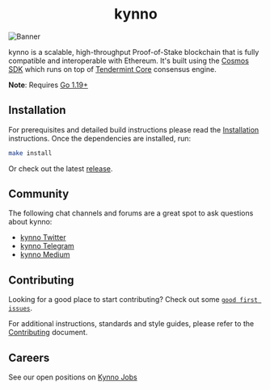 <!--
parent:
  order: false
-->

<div align="center">
  <h1> kynno </h1>
</div>

![Banner](https://uploads-ssl.webflow.com/62432f5b70f7252816baab31/62457f5efa0f221031e55228_Banner-1.jpg)

kynno is a scalable, high-throughput Proof-of-Stake blockchain that is fully compatible and
interoperable with Ethereum. It's built using the [Cosmos SDK](https://github.com/cosmos/cosmos-sdk/) which runs on top of [Tendermint Core](https://github.com/tendermint/tendermint) consensus engine.

**Note**: Requires [Go 1.19+](https://golang.org/dl/)

## Installation

For prerequisites and detailed build instructions please read the [Installation](https://kynno.io/installation.html) instructions. Once the dependencies are installed, run:

```bash
make install
```

Or check out the latest [release](https://github.com/kynnoenterprise/core/releases).

## Community

The following chat channels and forums are a great spot to ask questions about kynno:

- [kynno Twitter](https://twitter.com/wearekynno)
- [kynno Telegram](https://t.me/wearekynno)
- [kynno Medium](https://medium.com/@kynno)

## Contributing

Looking for a good place to start contributing? Check out some [`good first issues`](https://github.com/kynnoenterprise/core/issues?q=is%3Aopen+is%3Aissue+label%3A%22good+first+issue%22).

For additional instructions, standards and style guides, please refer to the [Contributing](./CONTRIBUTING.md) document.

## Careers

See our open positions on [Kynno Jobs](https://kynno.io)